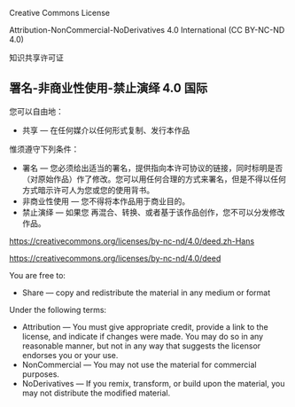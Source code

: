 Creative Commons License

Attribution-NonCommercial-NoDerivatives 4.0 International (CC BY-NC-ND 4.0) 

知识共享许可证

署名-非商业性使用-禁止演绎 4.0 国际
---------------------------------------------------------------------------

您可以自由地：
+    共享 — 在任何媒介以任何形式复制、发行本作品 

惟须遵守下列条件：
+    署名 — 您必须给出适当的署名，提供指向本许可协议的链接，同时标明是否（对原始作品）作了修改。您可以用任何合理的方式来署名，但是不得以任何方式暗示许可人为您或您的使用背书。
+    非商业性使用 — 您不得将本作品用于商业目的。
+    禁止演绎 — 如果您 再混合、转换、或者基于该作品创作，您不可以分发修改作品。

https://creativecommons.org/licenses/by-nc-nd/4.0/deed.zh-Hans

https://creativecommons.org/licenses/by-nc-nd/4.0/deed

You are free to:
+    Share — copy and redistribute the material in any medium or format 

Under the following terms:
+    Attribution — You must give appropriate credit, provide a link to the license, and indicate if changes were made. You may do so in any reasonable manner, but not in any way that suggests the licensor endorses you or your use.
+    NonCommercial — You may not use the material for commercial purposes.
+    NoDerivatives — If you remix, transform, or build upon the material, you may not distribute the modified material. 
